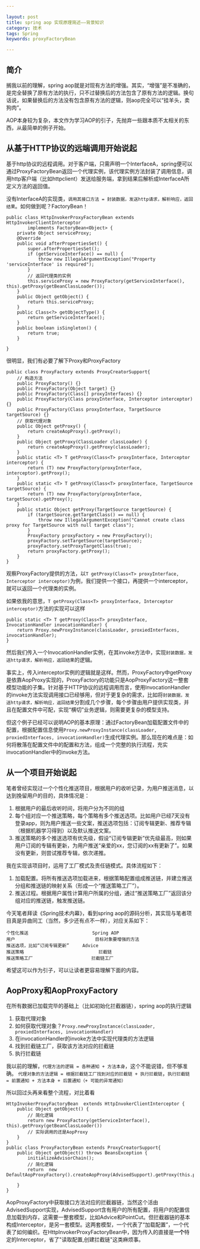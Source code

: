 ```yaml
---

layout: post
title: spring aop 实现原理简述——背景知识
category: 技术
tags: Spring
keywords: proxyFactoryBean

---
```


## 简介

搁我以前的理解，spring aop就是对现有方法的增强。其实，“增强”是不准确的，是完全替换了原有方法的执行，只不过替换后的方法包含了原有方法的逻辑。换句话说，如果替换后的方法没有包含原有方法的逻辑，则aop完全可以“挂羊头，卖狗肉”。

AOP本身较为复杂，本文作为学习AOP的引子，先抛弃一些跟本质不太相关的东西，从最简单的例子开始。

## 从基于HTTP协议的远端调用开始说起

基于http协议的远程调用。对于客户端，只需声明一个InterfaceA，spring便可以通过ProxyFactoryBean返回一个代理实例，该代理实例方法封装了调用信息，调用http客户端（比如httpclient）发送给服务端，拿到结果后解析成InterfaceA所定义方法的返回值。

没有InterfaceA的实现类，`调用其接口方法 = 封装数据，发送http请求，解析响应，返回结果`。如何做到呢？FactoryBean！




    public class HttpInvokerProxyFactoryBean extends HttpInvokerClientInterceptor
    		implements FactoryBean<Object> {
    	private Object serviceProxy;
    	@Override
    	public void afterPropertiesSet() {
    		super.afterPropertiesSet();
    		if (getServiceInterface() == null) {
    			throw new IllegalArgumentException("Property 'serviceInterface' is required");
    		}
    		// 返回代理类的实例
    		this.serviceProxy = new ProxyFactory(getServiceInterface(), this).getProxy(getBeanClassLoader());
    	}
    	public Object getObject() {
    		return this.serviceProxy;
    	}
    	public Class<?> getObjectType() {
    		return getServiceInterface();
    	}
    	public boolean isSingleton() {
    		return true;
    	}
    
    }

很明显，我们有必要了解下Proxy和ProxyFactory

    public class ProxyFactory extends ProxyCreatorSupport{
        // 构造方法
        public ProxyFactory() {}
        public ProxyFactory(Object target) {}
        public ProxyFactory(Class[] proxyInterfaces) {}
        public ProxyFactory(Class proxyInterface, Interceptor interceptor) {}
        public ProxyFactory(Class proxyInterface, TargetSource targetSource) {}
        // 获取代理对象
        public Object getProxy() {
            return createAopProxy().getProxy();
        }
        public Object getProxy(ClassLoader classLoader) {
            return createAopProxy().getProxy(classLoader);
        }
        public static <T> T getProxy(Class<T> proxyInterface, Interceptor interceptor) {
            return (T) new ProxyFactory(proxyInterface, interceptor).getProxy();
        }
        public static <T> T getProxy(Class<T> proxyInterface, TargetSource targetSource) {
            return (T) new ProxyFactory(proxyInterface, targetSource).getProxy();
        }
        public static Object getProxy(TargetSource targetSource) {
            if (targetSource.getTargetClass() == null) {
                throw new IllegalArgumentException("Cannot create class proxy for TargetSource with null target class");
            }
            ProxyFactory proxyFactory = new ProxyFactory();
            proxyFactory.setTargetSource(targetSource);
            proxyFactory.setProxyTargetClass(true);
            return proxyFactory.getProxy();
        }
    }
    
观察ProxyFactory提供的方法，以`T getProxy(Class<T> proxyInterface, Interceptor interceptor)`为例，我们提供一个接口，再提供一个interceptor，就可以返回一个代理类的实例。

如果依我的意思，`T getProxy(Class<T> proxyInterface, Interceptor interceptor)`方法的实现可以这样

    public static <T> T getProxy(Class<T> proxyInterface, InvocationHandler invocationHandler) {
        return Proxy.newProxyInstance(classLoader, proxiedInterfaces, invocationHandler);
    }

然后我们传入一个InvocationHandler实例，在其invoke方法中，实现`封装数据，发送http请求，解析响应，返回结果`的逻辑。

事实上，传入interceptor实例的逻辑就是这样。然而，ProxyFactory中getProxy是依靠AopProxy实现的，ProxyFactory的功能只是AopProxyFactory这一整套模型功能的子集。针对基于HTTP协议的远程调用而言，使用InvocationHandler的invoke方法实现调用接口已经够用，但对于更复杂的需求，比如将`封装数据，发送http请求，解析响应，返回结果`分割成几个步骤，每个步骤由用户提供实现类，并且在配置文件中可配，实现“横切”业务逻辑，则需要更复杂的模型支持。

但这个例子已经可以说明AOP的基本原理：通过FactoryBean加载配置文件中的配置，根据配置信息使用`Proxy.newProxyInstance(classLoader, proxiedInterfaces, invocationHandler)`生成代理实例。那么现在的难点是：如何将散落在配置文件中的配置和方法，组成一个完整的执行流程，充实invocationHandler中的invoke方法。

## 从一个项目开始说起

笔者曾经实现过一个个性化推送项目，根据用户的收听记录，为用户推送消息，以达到挽留用户的目的，具体情况是：

1.	根据用户的最后收听时间，将用户分为不同的组
2.	每个组对应一个推送策略，每个策略有多个推送选项。比如用户已经7天没有登录app，则为用户推送一些文案，推送选项包括：订阅专辑更新、推荐专辑（根据机器学习得到）以及默认推送文案。
3.	推送策略的多个推送选项有优先级，假设“订阅专辑更新”优先级最高，则如果用户订阅的专辑有更新，为用户推送“亲爱的xx，您订阅的xx有更新了”。如果没有更新，则尝试推荐专辑，依次递推。

我在实现该项目时，运用了工厂模式及责任链模式。具体流程如下：

1.	加载配置。将所有推送选项加载进来，根据策略配置组成推送链，并建立推送分组和推送链的映射关系（形成一个“推送策略工厂”）。
2.	推送过程。根据用户属性计算用户所属的分组，通过“推送策略工厂”返回该分组对应的推送链，触发推送链。

今天笔者拜读《Spring技术内幕》，看到spring aop的源码分析，其实现与笔者项目真是异曲同工（当然，多少还有点不一样），对应关系如下：

    个性化推送                        Spring AOP
    用户	                            目标对象要增强的方法
    推送选项，比如“订阅专辑更新”	    Advice
    推送策略	                        拦截链
    推送策略工厂	                    拦截链工厂
    
希望这可以作为引子，可以让读者更容易理解下面的内容。

## AopProxy和AopProxyFactory

在所有数据已加载完毕的基础上（比如初始化拦截器链），spring aop的执行逻辑

1. 获取代理对象
2. 如何获取代理对象？`Proxy.newProxyInstance(classLoader, proxiedInterfaces, invocationHandler)`
3. 在invocationHandler的invoke方法中实现代理类的方法逻辑
4. 找到拦截链工厂，获取该方法对应的拦截链
5. 执行拦截链

我以前的理解，`代理方法的逻辑 = 各种通知 + 方法本身`，这个不能说错，但不够准确。
`代理对象的方法逻辑 = 根据拦截链工厂找到对应的拦截链 + 执行拦截链`，`执行拦截链 = 前置通知 + 方法本身 + 后置通知（+ 可能的异常通知）`

所以回过头再来看整个流程，对比着看

    HttpInvokerProxyFactoryBean  extends HttpInvokerClientInterceptor {
    	public Object getObject() {
    		// 简化逻辑
    		return new ProxyFactory(getServiceInterface(), this).getProxy(getBeanClassLoader())
    	    // 实际调用的还是AopProxy
    	}
	}
	public class ProxyFactoryBean extends ProxyCreatorSupport{
	    public Object getObject() throws BeansException {
    		initializeAdvisorChain();
    	    // 简化逻辑
    	    return  new DefaultAopProxyFactory().createAopProxy(AdvisedSupport).getProxy(this.proxyClassLoader)
    		
        }
	}
	
AopProxyFactory中获取接口方法对应的拦截器链，当然这个活由AdvisedSupport实现，AdvisedSupport含有用户的所有配置，将用户的配置信息加载到内存，这需要一整套模型，比如Advice和PointCut。但拦截器链的基本构成Interceptor，是另一套模型。这两套模型，一个代表了“加载配置”，一个代表了如何编织。在HttpInvokerProxyFactoryBean中，因为传入的直接是**一个**特定的Interceptor，省了"读取配置,创建拦截链"这类麻烦事。